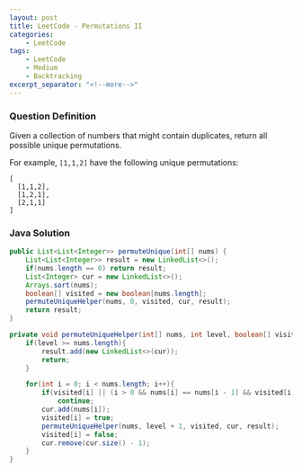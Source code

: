 ```yaml
---
layout: post
title: LeetCode - Permutations II
categories:
    - LeetCode
tags:
    - LeetCode
    - Medium
    - Backtracking
excerpt_separator: "<!--more-->"
---
```


### Question Definition
Given a collection of numbers that might contain duplicates, return all possible unique permutations.
<!--more-->

For example,
`[1,1,2]` have the following unique permutations:
```
[
  [1,1,2],
  [1,2,1],
  [2,1,1]
]
```
### Java Solution
```java
public List<List<Integer>> permuteUnique(int[] nums) {
    List<List<Integer>> result = new LinkedList<>();
    if(nums.length == 0) return result;
    List<Integer> cur = new LinkedList<>();
    Arrays.sort(nums);
    boolean[] visited = new boolean[nums.length];
    permuteUniqueHelper(nums, 0, visited, cur, result);
    return result;
}

private void permuteUniqueHelper(int[] nums, int level, boolean[] visited, List<Integer> cur, List<List<Integer>> result){
    if(level >= nums.length){
        result.add(new LinkedList<>(cur));
        return;
    }

    for(int i = 0; i < nums.length; i++){
        if(visited[i] || (i > 0 && nums[i] == nums[i - 1] && visited[i - 1]))
            continue;
        cur.add(nums[i]);
        visited[i] = true;
        permuteUniqueHelper(nums, level + 1, visited, cur, result);
        visited[i] = false;
        cur.remove(cur.size() - 1);
    }
}
```
